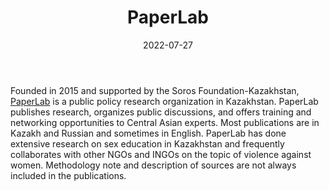 ﻿---
title: "PaperLab"
linkTitle: "PaperLab"
date: 2022-07-27
countries: ["Kazakhstan"]
category: ["Local NGO"]
tags: ["civil society", "general local NGO", "sex education", "youth", "governance", "policy"]
dates: [2005-2022]
data_type: ["survey", "quantitative", "qualitative", "reports"] 
language: ["English", "Russian", "Kazakh"]
description: 
  PaperLab is a public policy research organization in Kazakhstan. PaperLab publishes research, organizes public discussions, and offers training and networking opportunities to Central Asian experts.
---

Founded in 2015 and supported by the Soros Foundation-Kazakhstan, [PaperLab](https://paperlab.kz/) is a public policy research organization in Kazakhstan. PaperLab publishes research, organizes public discussions, and offers training and networking opportunities to Central Asian experts. Most publications are in Kazakh and Russian and sometimes in English. PaperLab has done extensive research on sex education in Kazakhstan and frequently collaborates with other NGOs and INGOs on the topic of violence against women. Methodology note and description of sources are not always included in the publications.    

